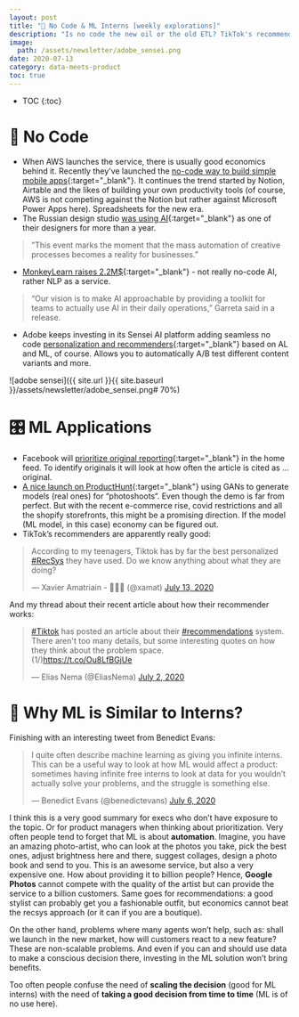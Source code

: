 ```yaml
---
layout: post
title: "📵 No Code & ML Interns [weekly explorations]"
description: "Is no code the new oil or the old ETL? TikTok's recommender and when to use machine learning."
image:
  path: /assets/newsletter/adobe_sensei.png
date: 2020-07-13
category: data-meets-product
toc: true
---
```

* TOC
{:toc}

# 📵 No Code
- When AWS launches the service, there is usually good economics behind it. Recently they’ve launched the [no-code way to build simple mobile apps](https://www.honeycode.aws/){:target="_blank"}. It continues the trend started by Notion, Airtable and the likes of building your own productivity tools (of course, AWS is not competing against the Notion but rather against Microsoft Power Apps here). Spreadsheets for the new era.
- The Russian design studio [was using AI](https://www.artlebedev.com/ironov/){:target="_blank"} as one of their designers for more than a year.
> ”This event marks the moment that the mass automation of creative processes becomes a reality for businesses.”
- [MonkeyLearn raises 2.2M$](https://techcrunch.com/2020/07/07/monkeylearn-raises-2-2m-to-build-out-its-no-code-ai-text-analysis-service/){:target="_blank"} - not really no-code AI, rather NLP as a service.
> “Our vision is to make AI approachable by providing a toolkit for teams to actually use AI in their daily operations,” Garreta said in a release.
- Adobe keeps investing in its Sensei AI platform adding seamless no code [personalization and recommenders](https://www.adobe.com/marketing/target.html#demo){:target="_blank"} based on AL and ML, of course. Allows you to automatically A/B test different content variants and more.

![adobe sensei]({{ site.url }}{{ site.baseurl }}/assets/newsletter/adobe_sensei.png# 70%)

# 🎛 ML Applications

- Facebook will [prioritize original reporting](https://about.fb.com/news/2020/06/prioritizing-original-news-reporting-on-facebook/){:target="_blank"} in the home feed. To identify originals it will look at how often the article is cited as … original.
- [A nice launch on ProductHunt](https://www.producthunt.com/posts/virtual-models-by-rosebud-ai){:target="_blank"} using GANs to generate models (real ones) for “photoshoots“. Even though the demo is far from perfect. But with the recent e-commerce rise, covid restrictions and all the shopify storefronts, this might be a promising direction. If the model (ML model, in this case) economy can be figured out.
- TikTok’s recommenders are apparently really good:
<blockquote class="twitter-tweet"><p lang="en" dir="ltr">According to my teenagers, Tiktok has by far the best personalized <a href="https://twitter.com/hashtag/RecSys?src=hash&amp;ref_src=twsrc%5Etfw">#RecSys</a> they have used. Do we know anything about what they are doing?</p>&mdash; Xavier Amatriain - 🌈💪🏿 (@xamat) <a href="https://twitter.com/xamat/status/1282467657535467520?ref_src=twsrc%5Etfw">July 13, 2020</a></blockquote> <script async src="https://platform.twitter.com/widgets.js" charset="utf-8"></script>
And my thread about their recent article about how their recommender works:

<blockquote class="twitter-tweet"><p lang="en" dir="ltr"><a href="https://twitter.com/hashtag/Tiktok?src=hash&amp;ref_src=twsrc%5Etfw">#Tiktok</a> has posted an article about their <a href="https://twitter.com/hashtag/recommendations?src=hash&amp;ref_src=twsrc%5Etfw">#recommendations</a> system. There aren&#39;t too many details, but some interesting quotes on how they think about the problem space.<br>(1/)<a href="https://t.co/Ou8LfBGjUe">https://t.co/Ou8LfBGjUe</a></p>&mdash; Elias Nema (@EliasNema) <a href="https://twitter.com/EliasNema/status/1278803346321801217?ref_src=twsrc%5Etfw">July 2, 2020</a></blockquote> <script async src="https://platform.twitter.com/widgets.js" charset="utf-8"></script>

# 👔 Why ML is Similar to Interns?
Finishing with an interesting tweet from Benedict Evans:

<blockquote class="twitter-tweet"><p lang="en" dir="ltr">I quite often describe machine learning as giving you infinite interns. This can be a useful way to look at how ML would affect a product: sometimes having infinite free interns to look at data for you wouldn’t actually solve your problems, and the struggle is something else.</p>&mdash; Benedict Evans (@benedictevans) <a href="https://twitter.com/benedictevans/status/1280265572782145537?ref_src=twsrc%5Etfw">July 6, 2020</a></blockquote> <script async src="https://platform.twitter.com/widgets.js" charset="utf-8"></script>

I think this is a very good summary for execs who don’t have exposure to the topic. Or for product managers when thinking about prioritization. Very often people tend to forget that ML is about **automation**. Imagine, you have an amazing photo-artist, who can look at the photos you take, pick the best ones, adjust brightness here and there, suggest collages, design a photo book and send to you. This is an awesome service, but also a very expensive one. How about providing it to billion people? Hence, **Google Photos** cannot compete with the quality of the artist but can provide the service to a billion customers. Same goes for recommendations: a good stylist can probably get you a fashionable outfit, but economics cannot beat the recsys approach (or it can if you are a boutique).

On the other hand, problems where many agents won’t help, such as: shall we launch in the new market, how will customers react to a new feature? These are non-scalable problems. And even if you can and should use data to make a conscious decision there, investing in the ML solution won’t bring benefits. 

Too often people confuse the need of **scaling the decision** (good for ML interns) with the need of **taking a good decision from time to time** (ML is of no use here).



